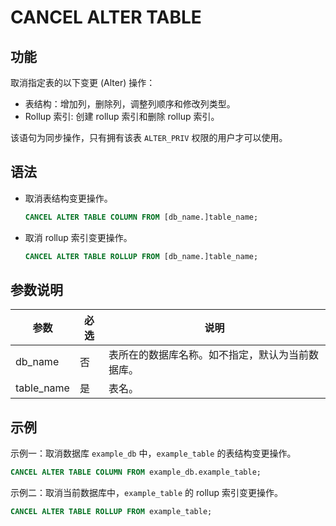 # CANCEL ALTER TABLE

## 功能

取消指定表的以下变更 (Alter) 操作：

- 表结构：增加列，删除列，调整列顺序和修改列类型。
- Rollup 索引: 创建 rollup 索引和删除 rollup 索引。

该语句为同步操作，只有拥有该表 `ALTER_PRIV` 权限的用户才可以使用。

## 语法

- 取消表结构变更操作。

    ```SQL
    CANCEL ALTER TABLE COLUMN FROM [db_name.]table_name;
    ```

- 取消 rollup 索引变更操作。

    ```SQL
    CANCEL ALTER TABLE ROLLUP FROM [db_name.]table_name;
    ```

## 参数说明

| **参数**   | **必选** | **说明**                                         |
| ---------- | -------- | ------------------------------------------------ |
| db_name    | 否       | 表所在的数据库名称。如不指定，默认为当前数据库。 |
| table_name | 是       | 表名。                                           |

## 示例

示例一：取消数据库 `example_db` 中，`example_table` 的表结构变更操作。

```SQL
CANCEL ALTER TABLE COLUMN FROM example_db.example_table;
```

示例二：取消当前数据库中，`example_table` 的 rollup 索引变更操作。

```SQL
CANCEL ALTER TABLE ROLLUP FROM example_table;
```
